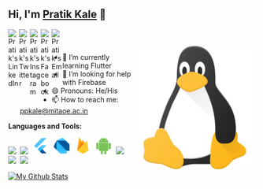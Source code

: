 ## Hi, I'm [Pratik Kale](https://www.linkedin.com/in/pratik-kale135) 👋
<b></b>

<a href="https://www.linkedin.com/in/pratik-kale135">
  <img align="left" alt="Pratik's LinkedIn" width="22px" src="https://www.flaticon.com/svg/vstatic/svg/174/174857.svg?token=exp=1618764790~hmac=cfbc8003c7fb0dc6228c0cd1a76aad98" />
</a>

<a href="https://twitter.com/Pratik_kale135">
  <img align="left" alt="Pratik's Twitter" width="22px" src="https://www.flaticon.com/svg/vstatic/svg/733/733579.svg?token=exp=1619091037~hmac=700137cd111eaf4373f98f2e5e447c87" />
</a>

<a href="https://instagram.com/prato.grapher">
  <img align="left" alt="Pratik's Instagram" width="22px" src="https://www.flaticon.com/svg/vstatic/svg/2111/2111463.svg?token=exp=1618765265~hmac=23727270ad45740e7bf72e7ad92fba05" />
</a>

<a href="https://www.facebook.com/people/Pratik-Kale/100037021086436/">
  <img align="left" alt="Pratik's Facebook" width="22px" src="https://www.flaticon.com/svg/vstatic/svg/145/145802.svg?token=exp=1619704595~hmac=dbed48a6637735e75cfb1454e5838255" />
</a>


<a href="mailto:ppkale@mitaoe.ac.in">
  <img align="left" alt="Pratik's Email" width="22px" src="https://www.flaticon.com/svg/vstatic/svg/732/732200.svg?token=exp=1618849262~hmac=01f1f7e71ba37dc5765ca8747fd39215" />
</a>

<br/>
<br/>

<img align ="right" src = "https://github.com/pratik-kale20/pratik-kale20/blob/main/linux.png" width="250" height="250">

- 🌱 I’m currently learning Flutter
- 🤔 I’m looking for help with Firebase
- 😄 Pronouns: He/His
- 📫 How to reach me: ppkale@mitaoe.ac.in

**Languages and Tools:**

<img height="35" src="https://www.flaticon.com/svg/vstatic/svg/174/174854.svg?token=exp=1618851019~hmac=bb0a5e8b46614de0103b38cc96b69435">&nbsp;
<img height="35" src="https://www.flaticon.com/svg/vstatic/svg/732/732190.svg?token=exp=1618850031~hmac=3a0b8c7e6259d8e288c51b3d48f01599">&nbsp;
<img height="35" src="https://raw.githubusercontent.com/github/explore/80688e429a7d4ef2fca1e82350fe8e3517d3494d/topics/flutter/flutter.png">&nbsp;
<img height="35" src="https://raw.githubusercontent.com/github/explore/80688e429a7d4ef2fca1e82350fe8e3517d3494d/topics/dart/dart.png">&nbsp;
<img height="35" src="https://raw.githubusercontent.com/github/explore/80688e429a7d4ef2fca1e82350fe8e3517d3494d/topics/firebase/firebase.png">&nbsp;
<img height="35" src="https://raw.githubusercontent.com/github/explore/80688e429a7d4ef2fca1e82350fe8e3517d3494d/topics/android/android.png">&nbsp;
<img height="35" src="https://upload.wikimedia.org/wikipedia/commons/3/3f/Git_icon.svg">&nbsp;
<img height="35" src="https://raw.githubusercontent.com/isocpp/logos/master/cpp_logo.png">&nbsp;
<img height="35" src="https://cdn4.iconfinder.com/data/icons/logos-and-brands/512/267_Python_logo-512.png">&nbsp;


[![My Github Stats](https://github-readme-stats.vercel.app/api?username=pratik-kale20&theme=midnight-purple&show_icons=true&include_all_commits=true&count_private=true)](https://github-readme-stats.vercel.app/api?username=pratik-kale20&theme=midnight-purple&include_all_commits=true&count_private=true)

             
<!--
**pratik-kale20/pratik-kale20** is a ✨ _special_ ✨ repository because its `README.md` (this file) appears on your GitHub profile.

Here are some ideas to get you started:

- 🔭 I’m currently working on ...
- 🌱 I’m currently learning ...
- 👯 I’m looking to collaborate on ...
- 🤔 I’m looking for help with ...
- 💬 Ask me about ...
- 📫 How to reach me: ...
- 😄 Pronouns: ...
- ⚡ Fun fact: ...
-->
